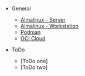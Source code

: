 - General

  - [Almalinux - Server](almalinux_server.md)
  - [Almalinux - Workstation](almalinux_workstation.md)
  - [Podman](podman.md)
  - [OCI Cloud](oci_cloud.md)

- ToDo

  - [ToDo one]
  - [ToDo two]
